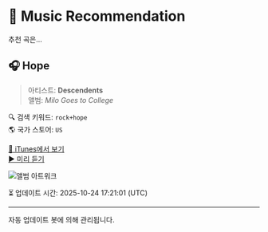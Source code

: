 
# 🎵 Music Recommendation

추천 곡은...

## 🎧 Hope  
> 아티스트: **Descendents**  
> 앨범: _Milo Goes to College_  

🔍 검색 키워드: `rock+hope`  
🌎 국가 스토어: `US`

[🔗 iTunes에서 보기](https://music.apple.com/us/album/hope/1614602121?i=1614602775&uo=4)  
[▶️ 미리 듣기](https://audio-ssl.itunes.apple.com/itunes-assets/AudioPreview116/v4/a9/7b/7f/a97b7f96-a8e2-1386-0a7a-841fb4b667e4/mzaf_4935910681225163344.plus.aac.p.m4a)

![앨범 아트워크](https://is1-ssl.mzstatic.com/image/thumb/Music126/v4/8b/54/e4/8b54e418-c185-10ed-a84d-724fa04d4e25/859760808940_cover.jpg/100x100bb.jpg)

⏳ 업데이트 시간: 2025-10-24 17:21:01 (UTC)

---
자동 업데이트 봇에 의해 관리됩니다.
